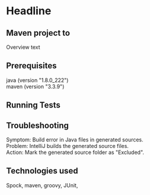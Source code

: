 # Headline

## Maven project to 

Overview text

## Prerequisites

java (version "1.8.0_222")  
maven (version "3.3.9")  

## Running Tests


## Troubleshooting
Symptom: Build error in Java files in generated sources.  
Problem: IntelliJ builds the generated source files.  
Action: Mark the generated source folder as "Excluded".  


## Technologies used

Spock, maven, groovy, JUnit,

